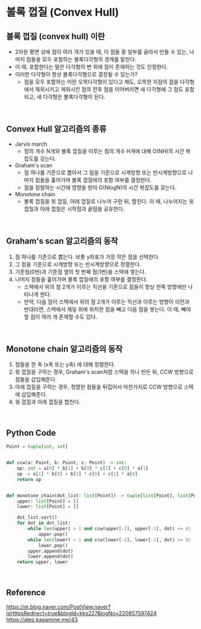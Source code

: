 # 볼록 껍질 (Convex Hull)

## 볼록 껍질 (convex hull) 이란

-   2차원 평면 상에 점이 여러 개가 있을 때, 이 점들 중 일부를 골라서 만들 수 있는, 나머지 점들을 모두 포함하는 볼록다각형의 경계를 말한다.
-   이 때, 포함한다는 말은 다각형의 변 위에 점이 존재하는 것도 인정한다.
-   이러한 다각형이 항상 볼록다각형으로 결정될 수 있는가?
    -   점을 모두 포함하는 어떤 오목다각형이 있다고 해도, 오목한 지점의 점을 다각형에서 제외시키고 제외시킨 점의 전후 점을 이어버리면 새 다각형에 그 점도 포함되고, 새 다각형은 볼록다각형이 된다.

<br>

## Convex Hull 알고리즘의 종류

-   Jarvis march
    -   점의 개수 N개와 볼록 껍질을 이루는 점의 개수 H개에 대해 O(NH)의 시간 복잡도를 갖는다.
-   Graham's scan
    -   점 하나를 기준으로 뽑아서 그 점을 기준으로 시계방향 또는 반시계방향으로 나머지 점들을 훑어가며 볼록 껍질에의 포함 여부를 결정한다.
    -   점을 정렬하는 시간에 영향을 받아 O(NlogN)의 시간 복잡도를 갖는다.
-   Monotone chain
    -   볼록 껍질을 윗 껍질, 아래 껍질로 나누어 구한 뒤, 합친다. 이 때, 나누어지는 윗 껍질과 아래 껍질은 시작점과 끝점을 공유한다.

<br>

## Graham's scan 알고리즘의 동작

1. 점 하나를 기준으로 뽑는다. 보통 y좌표가 가장 작은 점을 선택한다.
2. 그 점을 기준으로 시계방향 또는 반시계방향으로 정렬한다.
3. 기준점(0번)과 기준점 옆의 첫 번째 점(1번)을 스택에 쌓는다.
4. 나머지 점들을 훑어가며 볼록 껍질에의 포함 여부를 결정한다.
    - 스택에서 위의 점 2개가 이루는 직선을 기준으로 점들이 항상 한쪽 방향에만 나타나게 한다.
    - 만약, 다음 점이 스택에서 위의 점 2개가 이루는 직선과 이루는 방향이 이전과 반대라면, 스택에서 제일 위에 위치한 점을 빼고 다음 점을 쌓는다. 이 때, 빼야할 점이 여러 개 존재할 수도 있다.

<br>

## Monotone chain 알고리즘의 동작

1. 점들을 한 축 (x축 또는 y축) 에 대해 정렬한다.
2. 윗 껍질을 구하는 경우, Graham's scan처럼 스택을 하나 만든 뒤, CCW 방향으로 점들을 삽입해준다.
3. 아래 껍질을 구하는 경우, 정렬한 점들을 뒤집어서 마찬가지로 CCW 방향으로 스택에 삽입해준다.
4. 윗 껍질과 아래 껍질을 합친다.

<br>

## Python Code

```python
Point = tuple[int, int]


def ccw(a: Point, b: Point, c: Point) -> int:
    op: int = a[0] * b[1] + b[0] * c[1] + c[0] * a[1]
    op -= a[1] * b[0] + b[1] * c[0] + c[1] * a[0]
    return op


def monotone_chain(dot_list: list[Point]) -> tuple[list[Point], list[Point]]:
    upper: list[Point] = []
    lower: list[Point] = []

    dot_list.sort()
    for dot in dot_list:
        while len(upper) > 1 and ccw(upper[-2], upper[-1], dot) <= 0:
            upper.pop()
        while len(lower) > 1 and ccw(lower[-2], lower[-1], dot) >= 0:
            lower.pop()
        upper.append(dot)
        lower.append(dot)
    return upper, lower
```

<br>

## Reference

https://m.blog.naver.com/PostView.naver?isHttpsRedirect=true&blogId=kks227&logNo=220857597424
https://atez.kagamine.me/43
